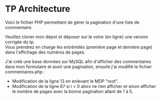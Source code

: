 ﻿<h1>TP Architecture</h1>
<p>Voici le fichier PHP permettant de gérer la pagination d'une liste de commentaire.</p>
<p>Veuillez cloner mon dépot et déposer sur le votre (en ligne) une version corrigée du tp.<br>
Vous prendrez en charge les extrémités (première page et dernière page) dans l'affichage des numéros de pages.</p>

J'ai créé une base données sur MySQL afin d'afficher des commentaires dans mon formulaire et avoir une pagination, ensuite j'ai modifié le fichier commentaires.php : 
- Modification de la ligne 13 en enlevant le MDP "root".
- Modification de la ligne 67 si i < 0 alors ne rien afficher et sinon afficher le nombre de pages avec la bonne pagination allant de 1 à 5. 